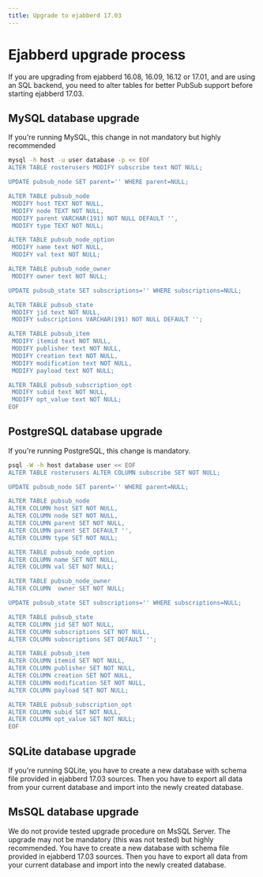 ```yaml
---
title: Upgrade to ejabberd 17.03
---
```


# Ejabberd upgrade process

If you are upgrading from ejabberd 16.08, 16.09, 16.12 or 17.01, and
are using an SQL backend, you need to alter tables for better
PubSub support before starting ejabberd 17.03.

## MySQL database upgrade

If you're running MySQL, this change in not mandatory but highly recommended

```bash
mysql -h host -u user database -p << EOF
ALTER TABLE rosterusers MODIFY subscribe text NOT NULL;

UPDATE pubsub_node SET parent='' WHERE parent=NULL;

ALTER TABLE pubsub_node
 MODIFY host TEXT NOT NULL,
 MODIFY node TEXT NOT NULL,
 MODIFY parent VARCHAR(191) NOT NULL DEFAULT '',
 MODIFY type TEXT NOT NULL;

ALTER TABLE pubsub_node_option 
 MODIFY name text NOT NULL,
 MODIFY val text NOT NULL;

ALTER TABLE pubsub_node_owner
 MODIFY owner text NOT NULL;

UPDATE pubsub_state SET subscriptions='' WHERE subscriptions=NULL;

ALTER TABLE pubsub_state
 MODIFY jid text NOT NULL,
 MODIFY subscriptions VARCHAR(191) NOT NULL DEFAULT '';

ALTER TABLE pubsub_item
 MODIFY itemid text NOT NULL,
 MODIFY publisher text NOT NULL,
 MODIFY creation text NOT NULL,
 MODIFY modification text NOT NULL,
 MODIFY payload text NOT NULL;

ALTER TABLE pubsub_subscription_opt
 MODIFY subid text NOT NULL,
 MODIFY opt_value text NOT NULL;
EOF
```

## PostgreSQL database upgrade

If you're running PostgreSQL, this change is mandatory.

```bash
psql -W -h host database user << EOF
ALTER TABLE rosterusers ALTER COLUMN subscribe SET NOT NULL;

UPDATE pubsub_node SET parent='' WHERE parent=NULL;

ALTER TABLE pubsub_node
ALTER COLUMN host SET NOT NULL,
ALTER COLUMN node SET NOT NULL,
ALTER COLUMN parent SET NOT NULL,
ALTER COLUMN parent SET DEFAULT '',
ALTER COLUMN type SET NOT NULL;

ALTER TABLE pubsub_node_option 
ALTER COLUMN name SET NOT NULL,
ALTER COLUMN val SET NOT NULL;

ALTER TABLE pubsub_node_owner
ALTER COLUMN  owner SET NOT NULL;

UPDATE pubsub_state SET subscriptions='' WHERE subscriptions=NULL;

ALTER TABLE pubsub_state
ALTER COLUMN jid SET NOT NULL,
ALTER COLUMN subscriptions SET NOT NULL,
ALTER COLUMN subscriptions SET DEFAULT '';

ALTER TABLE pubsub_item
ALTER COLUMN itemid SET NOT NULL,
ALTER COLUMN publisher SET NOT NULL,
ALTER COLUMN creation SET NOT NULL,
ALTER COLUMN modification SET NOT NULL,
ALTER COLUMN payload SET NOT NULL;

ALTER TABLE pubsub_subscription_opt
ALTER COLUMN subid SET NOT NULL,
ALTER COLUMN opt_value SET NOT NULL;
EOF
```

## SQLite database upgrade

If you're running SQLite, you have to create a new database with schema file
provided in ejabberd 17.03 sources. Then you have to export all data from your
current database and import into the newly created database.

## MsSQL database upgrade

We do not provide tested upgrade procedure on MsSQL Server.
The upgrade may not be mandatory (this was not tested) but highly recommended.
You have to create a new database with schema file provided in ejabberd 17.03
sources. Then you have to export all data from your current database and import
into the newly created database.
